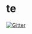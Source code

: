 # te

[![Gitter](https://badges.gitter.im/Join%20Chat.svg)](https://gitter.im/karlstolley/te?utm_source=badge&utm_medium=badge&utm_campaign=pr-badge&utm_content=badge)
